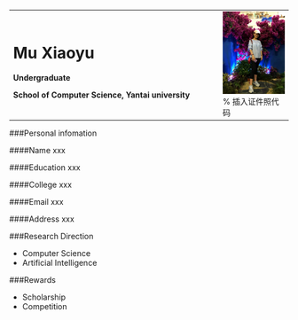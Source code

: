 <table border="0">
  <tr>
    <td width="75%">
      <h1>Mu Xiaoyu</h1>
      <p><b>Undergraduate</b></p>
      <p><b>School of Computer Science, Yantai university</b></p>
    </td>
    <td width="25%">
      <img src="/a.jpg" width="100%">      % 插入证件照代码
    </td>
  </tr>
</table>
###Personal infomation

####Name xxx

####Education xxx

####College xxx

####Email xxx

####Address xxx

###Research Direction
- Computer Science
- Artificial Intelligence

###Rewards
- Scholarship
- Competition

